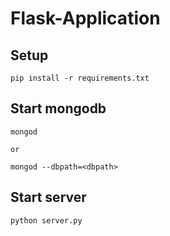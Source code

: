 # Flask-Application

## Setup
```
pip install -r requirements.txt
```

## Start mongodb
```
mongod 

or

mongod --dbpath=<dbpath>
```

## Start server
```
python server.py
```
